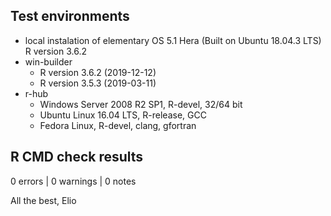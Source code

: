
## Test environments

* local instalation of elementary OS 5.1 Hera (Built on Ubuntu 18.04.3 LTS) R version 3.6.2
* win-builder 
   - R version 3.6.2 (2019-12-12)
   - R version 3.5.3 (2019-03-11)
* r-hub 
   - Windows Server 2008 R2 SP1, R-devel, 32/64 bit
   - Ubuntu Linux 16.04 LTS, R-release, GCC
   - Fedora Linux, R-devel, clang, gfortran
   
## R CMD check results

0 errors | 0 warnings | 0 notes


All the best, 
Elio